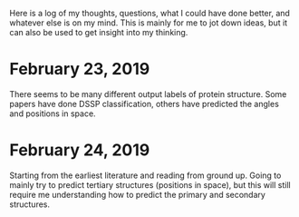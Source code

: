 Here is a log of my thoughts, questions, what I could have done better, and whatever else is on my mind. This is mainly for me to jot down ideas, but it can also be used to get insight into my thinking.

# February 23, 2019

There seems to be many different output labels of protein structure. Some papers have done DSSP classification, others have predicted the angles and positions in space.

# February 24, 2019

Starting from the earliest literature and reading from ground up. Going to mainly try to predict tertiary structures (positions in space), but this will still require me understanding how to predict the primary and secondary structures.